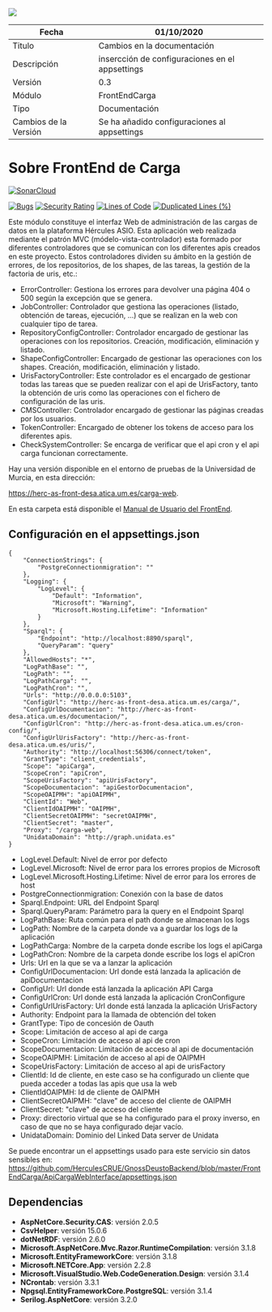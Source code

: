 ![](../Docs/media/CabeceraDocumentosMD.png)

| Fecha         | 01/10/2020                                                   |
| ------------- | ------------------------------------------------------------ |
|Titulo|Cambios en la documentación| 
|Descripción|insercción de configuraciones en el appsettings|
|Versión|0.3|
|Módulo|FrontEndCarga|
|Tipo|Documentación|
|Cambios de la Versión| Se ha añadido configuraciones al appsettings|


# Sobre FrontEnd de Carga
[![SonarCloud](https://sonarcloud.io/images/project_badges/sonarcloud-white.svg)](https://sonarcloud.io/dashboard?id=FrontEndCarga)

[![Bugs](https://sonarcloud.io/api/project_badges/measure?project=FrontEndCarga&metric=bugs)](https://sonarcloud.io/dashboard?id=FrontEndCarga)
[![Security Rating](https://sonarcloud.io/api/project_badges/measure?project=FrontEndCarga&metric=security_rating)](https://sonarcloud.io/dashboard?id=FrontEndCarga)
[![Lines of Code](https://sonarcloud.io/api/project_badges/measure?project=FrontEndCarga&metric=ncloc)](https://sonarcloud.io/dashboard?id=FrontEndCarga)
[![Duplicated Lines (%)](https://sonarcloud.io/api/project_badges/measure?project=FrontEndCarga&metric=duplicated_lines_density)](https://sonarcloud.io/dashboard?id=FrontEndCarga)

Este módulo constituye el interfaz Web de administración de las cargas de datos en la plataforma Hércules ASIO. Esta aplicación web realizada mediante el patrón MVC (módelo-vista-controlador) esta formado por diferentes controladores que se comunican con los diferentes apis creados en este proyecto. Estos controladores dividen su ámbito en la gestión de errores, de los repositorios, de los shapes, de las tareas, la gestión de la factoria de uris, etc.:
  - ErrorController: Gestiona los errores para devolver una página 404 o 500 según la excepción que se genera.
  - JobController: Controlador que gestiona las operaciones (listado, obtención de tareas, ejecución, ...) que se realizan en la web con cualquier tipo de tarea.
  - RepositoryConfigController: Controlador encargado de gestionar las operaciones con los repositorios. Creación, modificación, eliminación y listado.
  - ShapeConfigController: Encargado de gestionar las operaciones con los shapes. Creación, modificación, eliminación y listado.
  - UrisFactoryController: Este controlador es el encargado de gestionar todas las tareas que se pueden realizar con el api de UrisFactory, tanto la obtención de uris como las operaciones con el fichero de configuración de las uris.
  - CMSController: Controlador encargado de gestionar las páginas creadas por los usuarios.
  - TokenController: Encargado de obtener los tokens de acceso para los diferentes apis.
  - CheckSystemController: Se encarga de verificar que el api cron y el api carga funcionan correctamente.

Hay una versión disponible en el entorno de pruebas de la Universidad de Murcia, en esta dirección: 

https://herc-as-front-desa.atica.um.es/carga-web.


En esta carpeta está disponible el [Manual de Usuario del FrontEnd](Manual-de-usuario.md).

## Configuración en el appsettings.json
 >
    {
		"ConnectionStrings": {
			"PostgreConnectionmigration": ""
		},
		"Logging": {
			"LogLevel": {
				"Default": "Information",
				"Microsoft": "Warning",
				"Microsoft.Hosting.Lifetime": "Information"
			}
		},
		"Sparql": {
			"Endpoint": "http://localhost:8890/sparql",
			"QueryParam": "query"
		},
		"AllowedHosts": "*",
		"LogPathBase": "",
		"LogPath": "",
		"LogPathCarga": "",
		"LogPathCron": "",
		"Urls": "http://0.0.0.0:5103",
		"ConfigUrl": "http://herc-as-front-desa.atica.um.es/carga/",
		"ConfigUrlDocumentacion": "http://herc-as-front-desa.atica.um.es/documentacion/",
		"ConfigUrlCron": "http://herc-as-front-desa.atica.um.es/cron-config/",
		"ConfigUrlUrisFactory": "http://herc-as-front-desa.atica.um.es/uris/",
		"Authority": "http://localhost:56306/connect/token",
		"GrantType": "client_credentials",
		"Scope": "apiCarga",
		"ScopeCron": "apiCron",
		"ScopeUrisFactory": "apiUrisFactory",
		"ScopeDocumentacion": "apiGestorDocumentacion",
		"ScopeOAIPMH": "apiOAIPMH",
		"ClientId": "Web",
		"ClientIdOAIPMH": "OAIPMH",
		"ClientSecretOAIPMH": "secretOAIPMH",
		"ClientSecret": "master",
		"Proxy": "/carga-web",
		"UnidataDomain": "http://graph.unidata.es"
	}
 - LogLevel.Default: Nivel de error por defecto
 - LogLevel.Microsoft: Nivel de error para los errores propios de Microsoft
 - LogLevel.Microsoft.Hosting.Lifetime: Nivel de error para los errores de host
 - PostgreConnectionmigration: Conexión con la base de datos
 - Sparql.Endpoint: URL del Endpoint Sparql
 - Sparql.QueryParam: Parámetro para la query en el Endpoint Sparql
 - LogPathBase: Ruta común para el path donde se almacenan los logs
 - LogPath: Nombre de la carpeta donde va a guardar los logs de la aplicación
 - LogPathCarga: Nombre de la carpeta donde escribe los logs el apiCarga
 - LogPathCron: Nombre de la carpeta donde escribe los logs el apiCron
 - Urls: Url en la que se va a lanzar la aplicación
 - ConfigUrlDocumentacion: Url donde está lanzada la aplicación de apiDocumentacion
 - ConfigUrl: Url donde está lanzada la aplicación API Carga
 - ConfigUrlCron: Url donde está lanzada la aplicación CronConfigure
 - ConfigUrlUrisFactory: Url donde está lanzada la aplicación UrisFactory
 - Authority: Endpoint para la llamada de obtención del token
 - GrantType: Tipo de concesión de Oauth
 - Scope: Limitación de acceso al api de carga
 - ScopeCron: Limitación de acceso al api de cron
 - ScopeDocumentacion: Limitación de acceso al api de documentación
 - ScopeOAIPMH: Limitación de acceso al api de OAIPMH
 - ScopeUrisFactory: Limitación de acceso al api de urisFactory
 - ClientId: Id de cliente, en este caso se ha configurado un cliente que pueda acceder a todas las apis que usa la web
 - ClientIdOAIPMH: Id de cliente de OAIPMH
 - ClientSecretOAIPMH: "clave" de acceso del cliente de OAIPMH
 - ClientSecret: "clave" de acceso del cliente
 - Proxy: directorio virtual que se ha configurado para el proxy inverso, en caso de que no se haya configurado dejar vacío.
 - UnidataDomain: Dominio del Linked Data server de Unidata
 
Se puede encontrar un el appsettings usado para este servicio sin datos sensibles en: https://github.com/HerculesCRUE/GnossDeustoBackend/blob/master/FrontEndCarga/ApiCargaWebInterface/appsettings.json

## Dependencias

- **AspNetCore.Security.CAS**: versión 2.0.5
- **CsvHelper**: versión 15.0.6
- **dotNetRDF**: versión 2.6.0
- **Microsoft.AspNetCore.Mvc.Razor.RuntimeCompilation**: versión 3.1.8
- **Microsoft.EntityFrameworkCore**: versión 3.1.8
- **Microsoft.NETCore.App**: versión 2.2.8
- **Microsoft.VisualStudio.Web.CodeGeneration.Design**: versión 3.1.4
- **NCrontab**: versión 3.3.1
- **Npgsql.EntityFrameworkCore.PostgreSQL**: versión 3.1.4
- **Serilog.AspNetCore**: versión 3.2.0

